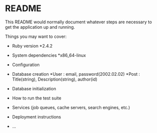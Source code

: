 # README

This README would normally document whatever steps are necessary to get the
application up and running.

Things you may want to cover:

* Ruby version
  *2.4.2
* System dependencies
  *x86_64-linux
* Configuration
  
* Database creation
  *User : email, password(2002.02.02)
  *Post : Title(string), Description(string), author(id)
  
* Database initialization
  
* How to run the test suite

* Services (job queues, cache servers, search engines, etc.)

* Deployment instructions

* ...
